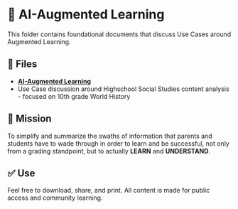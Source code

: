 # 📘 AI-Augmented Learning

This folder contains foundational documents that discuss Use Cases around Augmented Learning.

## 📂 Files

- **[AI-Augmented Learning](https://raw.githubusercontent.com/ailiteracyforeveryone/firstlight/main/docs/Augmented-Learning/AI%20Augmented%20Learning.pdf)**
- Use Case discussion around Highschool Social Studies content analysis - focused on 10th grade World History
  
## 📎 Mission
To simplify and summarize the swaths of information that parents and students have to wade through in order to learn and be successful, not only from a grading standpoint, but to actually **LEARN** and **UNDERSTAND**.

## ✅ Use
Feel free to download, share, and print. All content is made for public access and community learning.

